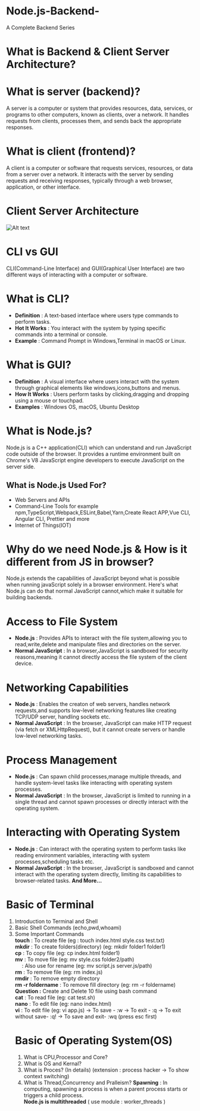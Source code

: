 # Node.js-Backend-
A Complete Backend Series
# What is Backend & Client Server Architecture?
# What is server (backend)?
A server is a computer or system that provides resources, data, services, or programs to other computers, known as clients, over a network. It handles requests from clients, processes them, and sends back the appropriate responses.
# What is client (frontend)?
A client is a computer or software that requests services, resources, or data from a server over a network. It interacts with the server by sending requests and receiving responses, typically through a web browser, application, or other interface.
# Client Server Architecture
![Alt text](https://www.scaler.com/topics/images/client-server-architecture.webp)

# CLI vs GUI
CLI(Command-Line Interface) and GUI(Graphical User Interface) are two different ways of interacting with a computer or software.
# What is CLI?
* **Definition** : A text-based interface where users type commands to perform tasks.
* **Hot It Works** : You interact with the system by typing specific commands into a terminal or 
  console.
* **Example** : Command Prompt in Windows,Terminal in macOS or Linux.
# What is GUI?
* **Definition** : A visual interface where users interact with the system through graphical elements like windows,icons,buttons and menus.
* **How It Works** : Users perform tasks by clicking,dragging and dropping using a mouse or touchpad.
* **Examples** : Windows OS, macOS, Ubuntu Desktop
# What is Node.js?
Node.js is a C++ application(CLI) which can understand and run JavaScript code outside  of the browser. It provides a runtime environment built on Chrome's V8 JavaScript engine developers to execute JavaScript on the server side.
## What is Node.js Used For?
* Web Servers and APIs
* Command-Line Tools for example npm,TypeScript,Webpack,ESLint,Babel,Yarn,Create React APP,Vue CLI, Angular CLI, Prettier and more
* Internet of Things(IOT)
# Why do we need Node.js & How is it different from JS in browser?
Node.js extends the capabilities of JavaScript beyond what is possible when running javaScript solely in a browser environment. Here's what Node.js can do that normal JavaScript cannot,which make it suitable for building backends.
# Access to File System
* **Node.js** : Provides APIs to interact with the file system,allowing you to read,write,delete and manipulate files and directories on the server.
* **Normal JavaScript** : In a browser,JavaScript is sandboxed for security reasons,meaning it cannot directly access the file system of the client device.
# Networking Capabilities
* **Node.js** : Enables the creaton of web servers, handles network requests,and supports low-level networking features like creating TCP/UDP server, handling sockets etc.
* **Normal JavaScript** : In the browser, JavaScript can make HTTP request (via fetch or XMLHttpRequest), but it cannot create servers or handle low-level networking tasks.
# Process Management
* **Node.js** : Can spawn child processes,manage multiple threads, and handle system-level tasks like interacting with operating system processes.
* **Normal JavaScript** : In the browser, JavaScript is limited to running in a single thread and cannot spawn processes or directly interact with the operating system.
# Interacting with Operating System
* **Node.js** : Can interact with the operating system to perform tasks like reading environment variables, interacting with system processes,scheduling tasks etc.
* **Normal JavaScript** : In the browser, JavaScript is sandboxed and cannot interact with the operating system directly, limiting its capabilities to browser-related tasks.
**And More...**
# Basic of Terminal
1. Introduction to Terminal and Shell
2. Basic Shell Commands (echo,pwd,whoami)
3. Some Important Commands<br>
   **touch** : To create file (eg : touch index.html style.css test.txt)<br>
   **mkdir** : To create folders(directory) (eg: mkdir folder1 folder1)<br>
   **cp** : To copy file (eg: cp index.html folder1) <br>
   **mv** : To move file (eg: mv style.css folder2/path) <br>
        `  `  : Also use for rename (eg: mv script.js server.js/path) <br>
   **rm** : To remove file (eg: rm index.js) <br>
   **rmdir** : To remove empty directory <br>
   **rm -r foldername** : To remove fill directory (eg: rm -r foldername)<br>
   **Question :** Create and Delete 10 file using bash command<br>
   **cat** : To read file (eg: cat test.sh)<br>
   **nano** : To edit file (eg: nano index.html)<br>
   **vi** : To edit file (eg: vi app.js) -> To save - :w -> To exit - :q -> To exit without save- :q! -> To save and exit- :wq (press esc first)<br>
   # Basic of Operating System(OS)
    1. What is CPU,Processor and Core?
    2. What is OS and Kernal?
    3. What is Proces? (In details) (extension : process hacker -> To show context switching)
    4. What is Thread,Concurrency and Pralleism?
  **Spawning** : In computing, spawning a process is when a parent process starts or triggers a child process.<br>
**Node.js is  multithreaded** ( use module : worker_threads ) 

   
   
